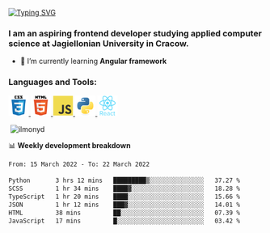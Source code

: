 [![Typing SVG](https://readme-typing-svg.herokuapp.com?color=%23e07a5f&size=40&center=false&vCenter=true&multiline=true&width=900&height=70&lines=Hi%2C+my+name+is+Oleg)](https://git.io/typing-svg)

<h3>
  I am an aspiring frontend developer studying applied computer science at Jagiellonian University in Cracow.</h3>

- 🌱 I’m currently learning **Angular framework**

<p align="left">
</p>


<h3 align="left">Languages and Tools:</h3>
<p align="left"> <a href="https://www.w3schools.com/css/" target="_blank" rel="noreferrer"> <img src="https://raw.githubusercontent.com/devicons/devicon/master/icons/css3/css3-original-wordmark.svg" alt="css3" width="40" height="40"/> </a> <a href="https://www.w3.org/html/" target="_blank" rel="noreferrer"> <img src="https://raw.githubusercontent.com/devicons/devicon/master/icons/html5/html5-original-wordmark.svg" alt="html5" width="40" height="40"/> </a> <a href="https://developer.mozilla.org/en-US/docs/Web/JavaScript" target="_blank" rel="noreferrer"> <img src="https://raw.githubusercontent.com/devicons/devicon/master/icons/javascript/javascript-original.svg" alt="javascript" width="40" height="40"/> </a> <a href="https://www.python.org" target="_blank" rel="noreferrer"> <img src="https://raw.githubusercontent.com/devicons/devicon/master/icons/python/python-original.svg" alt="python" width="40" height="40"/> </a> <a href="https://reactjs.org/" target="_blank" rel="noreferrer"> <img src="https://raw.githubusercontent.com/devicons/devicon/master/icons/react/react-original-wordmark.svg" alt="react" width="40" height="40"/> </a> </p>

<p>&nbsp;<img align="center" src="https://github-readme-stats.vercel.app/api?username=ilmonyd&show_icons=true&theme=calm&locale=en" alt="ilmonyd" /></p>


📊 **Weekly development breakdown**
<!--START_SECTION:waka-->

```text
From: 15 March 2022 - To: 22 March 2022

Python       3 hrs 12 mins   █████████▒░░░░░░░░░░░░░░░   37.27 %
SCSS         1 hr 34 mins    ████▓░░░░░░░░░░░░░░░░░░░░   18.28 %
TypeScript   1 hr 20 mins    ████░░░░░░░░░░░░░░░░░░░░░   15.66 %
JSON         1 hr 12 mins    ███▓░░░░░░░░░░░░░░░░░░░░░   14.01 %
HTML         38 mins         ██░░░░░░░░░░░░░░░░░░░░░░░   07.39 %
JavaScript   17 mins         █░░░░░░░░░░░░░░░░░░░░░░░░   03.42 %
```

<!--END_SECTION:waka-->
